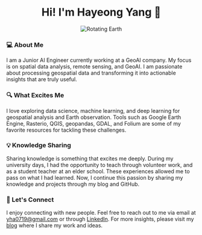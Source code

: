 <div style="text-align: center;">
  <h1>Hi! I'm Hayeong Yang 👋</h1>
  <img src="https://github.com/user-attachments/assets/16c34345-1809-4350-b9d9-5e957a2a2dd7" alt="Rotating Earth" />
</div>

### **💻 About Me**

I am a Junior AI Engineer currently working at a GeoAI company. My focus is on spatial data analysis, remote sensing, and GeoAI. I am passionate about processing geospatial data and transforming it into actionable insights that are truly useful.

### **🔍 What Excites Me**

I love exploring data science, machine learning, and deep learning for geospatial analysis and Earth observation. Tools such as Google Earth Engine, Rasterio, QGIS, geopandas, GDAL, and Folium are some of my favorite resources for tackling these challenges.

### 💡 Knowledge Sharing

Sharing knowledge is something that excites me deeply. During my university days, I had the opportunity to teach through volunteer work, and as a student teacher at an elder school. These experiences allowed me to pass on what I had learned. Now, I continue this passion by sharing my knowledge and projects through my blog and GitHub.

### **🔗 Let's Connect**

I enjoy connecting with new people. Feel free to reach out to me via email at yha0719@gmail.com or through [LinkedIn](https://www.linkedin.com/in/hayeong-yang). For more insights, please visit my [blog](https://yyeongha.github.io/) where I share my work and ideas.
